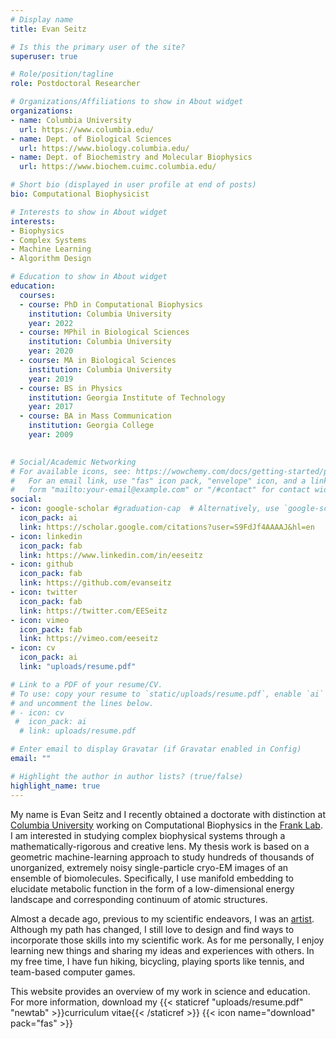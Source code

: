 ```yaml
---
# Display name
title: Evan Seitz

# Is this the primary user of the site?
superuser: true

# Role/position/tagline
role: Postdoctoral Researcher

# Organizations/Affiliations to show in About widget
organizations:
- name: Columbia University
  url: https://www.columbia.edu/
- name: Dept. of Biological Sciences
  url: https://www.biology.columbia.edu/
- name: Dept. of Biochemistry and Molecular Biophysics
  url: https://www.biochem.cuimc.columbia.edu/

# Short bio (displayed in user profile at end of posts)
bio: Computational Biophysicist

# Interests to show in About widget
interests:
- Biophysics
- Complex Systems
- Machine Learning
- Algorithm Design

# Education to show in About widget
education:
  courses:
  - course: PhD in Computational Biophysics
    institution: Columbia University
    year: 2022
  - course: MPhil in Biological Sciences
    institution: Columbia University
    year: 2020
  - course: MA in Biological Sciences
    institution: Columbia University
    year: 2019
  - course: BS in Physics
    institution: Georgia Institute of Technology
    year: 2017
  - course: BA in Mass Communication
    institution: Georgia College
    year: 2009
  

# Social/Academic Networking
# For available icons, see: https://wowchemy.com/docs/getting-started/page-builder/#icons
#   For an email link, use "fas" icon pack, "envelope" icon, and a link in the
#   form "mailto:your-email@example.com" or "/#contact" for contact widget.
social:
- icon: google-scholar #graduation-cap  # Alternatively, use `google-scholar` icon from `ai` icon pack
  icon_pack: ai
  link: https://scholar.google.com/citations?user=S9FdJf4AAAAJ&hl=en
- icon: linkedin
  icon_pack: fab
  link: https://www.linkedin.com/in/eeseitz
- icon: github
  icon_pack: fab
  link: https://github.com/evanseitz
- icon: twitter
  icon_pack: fab
  link: https://twitter.com/EESeitz
- icon: vimeo
  icon_pack: fab
  link: https://vimeo.com/eeseitz
- icon: cv
  icon_pack: ai
  link: "uploads/resume.pdf"

# Link to a PDF of your resume/CV.
# To use: copy your resume to `static/uploads/resume.pdf`, enable `ai` icons in `params.toml`, 
# and uncomment the lines below.
# - icon: cv
 #  icon_pack: ai
  # link: uploads/resume.pdf

# Enter email to display Gravatar (if Gravatar enabled in Config)
email: ""

# Highlight the author in author lists? (true/false)
highlight_name: true
---
```


My name is Evan Seitz and I recently obtained a doctorate with distinction at [Columbia University](https://www.columbia.edu/) working on Computational Biophysics in the [Frank Lab](https://joachimfranklab.org/). I am interested in studying complex biophysical systems through a mathematically-rigorous and creative lens. My thesis work is based on a geometric machine-learning approach to study hundreds of thousands of unorganized, extremely noisy single-particle cryo-EM images of an ensemble of biomolecules. Specifically, I use manifold embedding to elucidate metabolic function in the form of a low-dimensional energy landscape and corresponding continuum of atomic structures.  

Almost a decade ago, previous to my scientific endeavors, I was an [artist](https://vimeo.com/eeseitz). Although my path has changed, I still love to design and find ways to incorporate those skills into my scientific work. As for me personally, I enjoy learning new things and sharing my ideas and experiences with others. In my free time, I have fun hiking, bicycling, playing sports like tennis, and team-based computer games.

This website provides an overview of my work in science and education. For more information, download my {{< staticref "uploads/resume.pdf" "newtab" >}}curriculum vitae{{< /staticref >}} {{< icon name="download" pack="fas" >}}

